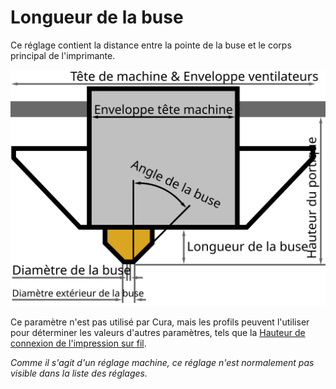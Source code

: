 Longueur de la buse
====
Ce réglage contient la distance entre la pointe de la buse et le corps principal de l'imprimante.

![Dimensions de la tête d'impression](../images/head_dimensions_fr.svg)

Ce paramètre n'est pas utilisé par Cura, mais les profils peuvent l'utiliser pour déterminer les valeurs d'autres paramètres, tels que la [Hauteur de connexion de l'impression sur fil](../experimental/wireframe_height.md).

*Comme il s'agit d'un réglage machine, ce réglage n'est normalement pas visible dans la liste des réglages.*
